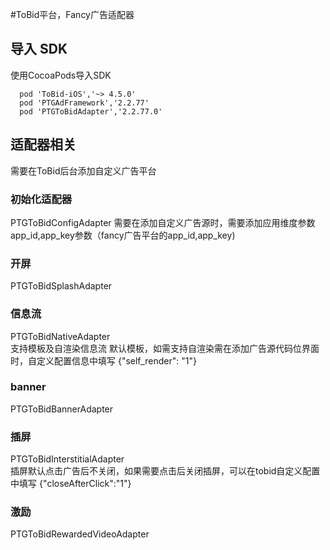 #ToBid平台，Fancy广告适配器

## 导入 SDK
使用CocoaPods导入SDK

```shell
  pod 'ToBid-iOS','~> 4.5.0'
  pod 'PTGAdFramework','2.2.77'
  pod 'PTGToBidAdapter','2.2.77.0'
```

## 适配器相关
需要在ToBid后台添加自定义广告平台

### 初始化适配器
PTGToBidConfigAdapter
需要在添加自定义广告源时，需要添加应用维度参数app_id,app_key参数（fancy广告平台的app_id,app_key)
   
### 开屏
PTGToBidSplashAdapter  

### 信息流
PTGToBidNativeAdapter  
支持模板及自渲染信息流 默认模板，如需支持自渲染需在添加广告源代码位界面时，自定义配置信息中填写 {"self_render": "1"}

### banner
PTGToBidBannerAdapter  

### 插屏
PTGToBidInterstitialAdapter  
插屏默认点击广告后不关闭，如果需要点击后关闭插屏，可以在tobid自定义配置中填写 {"closeAfterClick":"1"}

### 激励
PTGToBidRewardedVideoAdapter  
